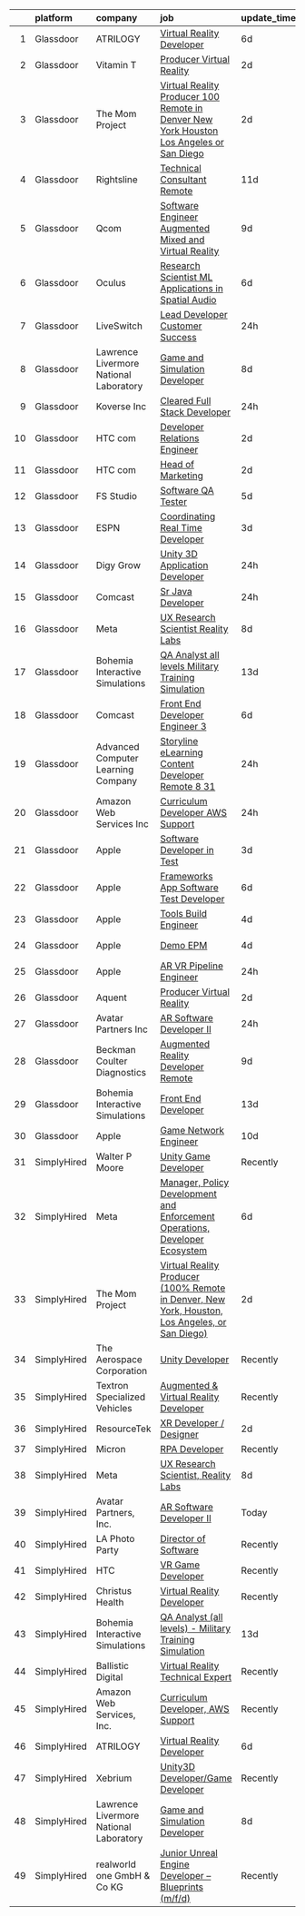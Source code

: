 

|    | platform    | company                                | job                                                                                                                                                                                                                                                                                                                                                                                                                                                                                                                                                                                                                                                                                                                                                                                                                                                                                                                                                                                                                                                                                                                                                                                                                                                                                                                                                                                                                                                       | update_time   | location           |
|---:|:------------|:---------------------------------------|:----------------------------------------------------------------------------------------------------------------------------------------------------------------------------------------------------------------------------------------------------------------------------------------------------------------------------------------------------------------------------------------------------------------------------------------------------------------------------------------------------------------------------------------------------------------------------------------------------------------------------------------------------------------------------------------------------------------------------------------------------------------------------------------------------------------------------------------------------------------------------------------------------------------------------------------------------------------------------------------------------------------------------------------------------------------------------------------------------------------------------------------------------------------------------------------------------------------------------------------------------------------------------------------------------------------------------------------------------------------------------------------------------------------------------------------------------------|:--------------|:-------------------|
|  1 | Glassdoor   | ATRILOGY                               | [Virtual Reality Developer](https://www.glassdoor.com/partner/jobListing.htm?pos=104&ao=1110586&s=58&guid=00000182f7d93969ab1965ed7cca1b2e&src=GD_JOB_AD&t=SR&vt=w&ea=1&cs=1_828d119b&cb=1662015585009&jobListingId=1008094627490&cpc=2CAED5C921A5F994&jrtk=3-0-1gbrtiecjj4i8801-1gbrtied1j47s800-a7119f71d1a27b94--6NYlbfkN0Coaqwr41TC2LgejnR7Utnytr6GYvK_E0y3WIq7ZdLRae9o-QpJIESlqP3qGLJFeU5vsQmF3Ic_fgJDnP4XcHx4g8cWXgz6e5nwaShTzrgFIhL0GmOP9pMWfKSfFitskYydLkgBCbJaHGGi3Z_RboW1wlAyQfJC3J2dhCh4-GMwJD8BMjFUhvm-9a4WNv7nVF0B-YOD1-k9QkgAFN34nM1TwE9lUWUmoEKjIqYuzBoAxy9CboqC9RS8eeiV78PxfSmEtToc3mhK_9k5UsD05PBrVOgfF5WJ_zMX5-iniMHjcek14uQmXMek13WD13nPg8dcr5unQhy1nGkJFcsDpcpI3yV-mnIAXoBeM2bFHHF1ft82LHgXgZQV-lGoB3KLu215zpjqivDQOsma7po-PNhgkfvPmBYtebM_RHZpQ1aJTkD8xcvQU0CCjwcn_y80QkKpHl1A_FizqOFUix02cnQbxrNHWBdRpO1xSgxHE8lScenNYAM2LUjI74QwiPv_9_M%3D)                                                                                                                                                                                                                                                                                                                                                                                                                                                                                                                                                                                        | 6d            | Remote             |
|  2 | Glassdoor   | Vitamin T                              | [Producer   Virtual Reality](https://www.glassdoor.com/partner/jobListing.htm?pos=112&ao=1110586&s=58&guid=00000182f7d93969ab1965ed7cca1b2e&src=GD_JOB_AD&t=SR&vt=w&cs=1_b6d6d8b4&cb=1662015585010&jobListingId=1008101206534&cpc=2CAED5C921A5F994&jrtk=3-0-1gbrtiecjj4i8801-1gbrtied1j47s800-226bc3a4e640f870--6NYlbfkN0DMrcEu7yrtATojKJA7cEzGQ3FdRGWLh0CZQInL4ECGI6k5tN82kdM0cJmh4vC7GgjiWSHZBRwAxTcEN6KJ61nJKvqQ1Y-3Va_LROxbU4awhpbI8YTQDa5snB2Lu88DanOteUFUUaxMQ3itT08U3gxGD8BK5tkPxsCbvsC-jAz7YxeTTq2iN1L8jKZB4ytwyXdY_eS89ZYLbq469r0Sqzq07S4ouDDmTZexZ6wZE-6vFycNEDCV7h6Ahvm-Mh8vruIZnJJ_cnzTpCPP-NBgA5Z5uQ0mLrU6UgC55FmfwYeh-42n43mPUGZbBmKw64r-b7BwQnHP1mYiMxQ-yO_ZzULGc2zQgaBnMfQO0PodLgnkzpcHT2sVMFpDuwBl-jbVGt8SYRpQiwUxAt6_gow1nWySZxKtEDX8TO4dz1YLHS2zzYI07jXUC58kgGacl7nSDAlxt-o8roIPNRQA0yuWx5R_WYXZ6QpG1Ig%3D)                                                                                                                                                                                                                                                                                                                                                                                                                                                                                                                                                                                                                            | 2d            | Los Angeles, CA    |
|  3 | Glassdoor   | The Mom Project                        | [Virtual Reality Producer  100  Remote in Denver  New York  Houston  Los Angeles  or San Diego ](https://www.glassdoor.com/partner/jobListing.htm?pos=106&ao=1110586&s=58&guid=00000182f7d93969ab1965ed7cca1b2e&src=GD_JOB_AD&t=SR&vt=w&cs=1_e81c6fb9&cb=1662015585009&jobListingId=1008101549937&cpc=6FC5BA77C9A4CD78&jrtk=3-0-1gbrtiecjj4i8801-1gbrtied1j47s800-b8322f77b3796b93--6NYlbfkN0BDp_epf89aHDQhKpPegNJQ_ldQpEFZQsM9OcONMGxWx6pU56EKHF58QjVdAUvn2gXzLGwyCA8r7Vem_LR4WbmqwPWrd0iXqEMGKkyTgEz6dTBFzdIrcuo8HAsBV0H666LNv3XNHACE6EyQxjqKjYMuGii8o2gyJC85eY7OTKrglMxiF1Lj5kOAG9IB8ySTfpo42QND-jn5UPnhqxfdI-BlvJwdqftv2DkYoRrUlPAINBoetuCyel9IUCjMxqShZ1cmmls7b64Vym091xktCsz8q_pI1_RD7fNh1Xxx3uf-3vVEhbXBegRDWzzVk351ApOInIQDlrIiUeP34zPi9fNxzL03j6ch6C3VrXZHR_RFWMTPEDSdhvCWk7Jugk1YW-YrOZwsgV7ysSY2wTbFS6wc3JszU8kKgrSWs-3dZH07lNIT7hCPHTM2mO5c-8T4mqZF_gAxEUwuQ2KN-lZeUyKmmDit0t3lqyAwm05ON_7SGEYB9DmiGgQ8bhwVwdqRdiFecEfVUchdxPYQnwlS-MGweCnFEViLdLulzoDOIWqBSk1emT5OscZaxjlBd46TVjk%3D)                                                                                                                                                                                                                                                                                                                                                                                                                                                        | 2d            | Remote             |
|  4 | Glassdoor   | Rightsline                             | [Technical Consultant   Remote](https://www.glassdoor.com/partner/jobListing.htm?pos=115&ao=1136043&s=58&guid=00000182f7d93969ab1965ed7cca1b2e&src=GD_JOB_AD&t=SR&vt=w&ea=1&cs=1_7b0e09c4&cb=1662015585010&jobListingId=1008082533576&jrtk=3-0-1gbrtiecjj4i8801-1gbrtied1j47s800-b28c18853c3c68fb-)                                                                                                                                                                                                                                                                                                                                                                                                                                                                                                                                                                                                                                                                                                                                                                                                                                                                                                                                                                                                                                                                                                                                                       | 11d           | Los Angeles, CA    |
|  5 | Glassdoor   | Qcom                                   | [Software Engineer   Augmented  Mixed and Virtual Reality](https://www.glassdoor.com/partner/jobListing.htm?pos=118&ao=1136043&s=58&guid=00000182f7d93969ab1965ed7cca1b2e&src=GD_JOB_AD&t=SR&vt=w&cs=1_0040d7e6&cb=1662015585010&jobListingId=1008086104832&jrtk=3-0-1gbrtiecjj4i8801-1gbrtied1j47s800-f92fa02f8e93d358-)                                                                                                                                                                                                                                                                                                                                                                                                                                                                                                                                                                                                                                                                                                                                                                                                                                                                                                                                                                                                                                                                                                                                 | 9d            | San Diego, CA      |
|  6 | Glassdoor   | Oculus                                 | [Research Scientist   ML Applications in Spatial Audio](https://www.glassdoor.com/partner/jobListing.htm?pos=111&ao=1110586&s=58&guid=00000182f7d93969ab1965ed7cca1b2e&src=GD_JOB_AD&t=SR&vt=w&cs=1_cda37a51&cb=1662015585010&jobListingId=1008095385645&cpc=2CAED5C921A5F994&jrtk=3-0-1gbrtiecjj4i8801-1gbrtied1j47s800-501fcd3211148ab7--6NYlbfkN0DYl4UJW4r1Vl7FEn6T9F-rD9lpC-0oMJVSiWjK_MGUd8e8cHXcpv6KPyjLHZEfqkUAZZDs191ixImTJWIZil0qjRYaN9eUc2Hy4lO3-snSUaqDZ-2Z2b65X-1o_2k_JEsZ3J4k9wNB0LAuFWxiyvHp8EHXzqf5FLZyVm5-7rAgrf2y5jaKuxod207Np3mdaRXVeWKko7h363mKCzztfBbhT0NpwncGNLInG3suGalWAP9y8sTlqR6C4BSm5dCKp-egTB9WiXHHtVJZzs_ZMpZGz2rQoUVWHaWxCqPkZK6wqU1dzjgsBtBtChMFdQkmUicI3vR8cFhH8Dpdb6SJGat7PquotXTijXTcg45JS7D1l31XsW3iD0jLVf5pRe8-FTvwXVFGVcFUqCoKvF-d1BLhTMuZEfLpK1j_0NW95eTC1YTWOzGgq5YkyxLcMgn3AdyWbCwJtRs9nQhCBbeQjhH4-G1RDPYAUwHz3jDlWw1gC1F7A7BRetzCoqk_Ibkp92E-Yauv7l1rpQOKJHBHv_8TpUKnE34UTHE5SyitM8UmiEuZOc1McO3POkPxurbAwPxiwv05tcrO0eqN5KiEdbtk2gkRE1RGAsR668DNQ_GOaCW9zVqo8p1U2rKJpk51978SPMDOq1o7A7bzn1MyVyRqCF32aPDpGXTEJXW2PJjswWN7sBz11y3hClNXIeVAKlnGGOJeX2zVF-0A5lmA3iZ0v1MiPQqB5ROOgfW84YuG1dUR1ISvPnG2oW-71aFrxtp7dxXbL8tjj0ynFwendCKrCNUKxhn32tn2eGkJsicsL0lMZqSl440kHxgOg6QQCBXr950x-7xTuoJM4cirsoD_xUU_-Nu3n4IUpHCtwc8w1GiS74Xmf3JIDW3M-LFjQxI3M-dknuZodldPrO4UxAUABeSxUZMa0ceb2kBwPx4oQtjSV1LE6qYik7NsAIvjxOSq8weCNyv8YUxfb_-LuKO2jfko9Gw4cQ7b_H7W6l6UYweKAQmJ4JgfUHdyWEL-MW97XUFJm8o2eA%3D%3D)                   | 6d            | Redmond, WA        |
|  7 | Glassdoor   | LiveSwitch                             | [Lead Developer   Customer Success](https://www.glassdoor.com/partner/jobListing.htm?pos=128&ao=1136043&s=58&guid=00000182f7d93969ab1965ed7cca1b2e&src=GD_JOB_AD&t=SR&vt=w&ea=1&cs=1_3e25820e&cb=1662015585015&jobListingId=1008107822404&jrtk=3-0-1gbrtiecjj4i8801-1gbrtied1j47s800-c166eb13070901ea-)                                                                                                                                                                                                                                                                                                                                                                                                                                                                                                                                                                                                                                                                                                                                                                                                                                                                                                                                                                                                                                                                                                                                                   | 24h           | Remote             |
|  8 | Glassdoor   | Lawrence Livermore National Laboratory | [Game and Simulation Developer](https://www.glassdoor.com/partner/jobListing.htm?pos=120&ao=1136043&s=58&guid=00000182f7d93969ab1965ed7cca1b2e&src=GD_JOB_AD&t=SR&vt=w&cs=1_533669bf&cb=1662015585010&jobListingId=1008088757869&jrtk=3-0-1gbrtiecjj4i8801-1gbrtied1j47s800-69fb73c5ec4fe4f1-)                                                                                                                                                                                                                                                                                                                                                                                                                                                                                                                                                                                                                                                                                                                                                                                                                                                                                                                                                                                                                                                                                                                                                            | 8d            | Livermore, CA      |
|  9 | Glassdoor   | Koverse  Inc                           | [Cleared Full Stack Developer](https://www.glassdoor.com/partner/jobListing.htm?pos=130&ao=1136043&s=58&guid=00000182f7d93969ab1965ed7cca1b2e&src=GD_JOB_AD&t=SR&vt=w&ea=1&cs=1_a300b19c&cb=1662015585015&jobListingId=1008106232870&jrtk=3-0-1gbrtiecjj4i8801-1gbrtied1j47s800-e8cdd184345a4c7b-)                                                                                                                                                                                                                                                                                                                                                                                                                                                                                                                                                                                                                                                                                                                                                                                                                                                                                                                                                                                                                                                                                                                                                        | 24h           | Washington, DC     |
| 10 | Glassdoor   | HTC com                                | [Developer Relations Engineer](https://www.glassdoor.com/partner/jobListing.htm?pos=123&ao=1136043&s=58&guid=00000182f7d93969ab1965ed7cca1b2e&src=GD_JOB_AD&t=SR&vt=w&ea=1&cs=1_7dc6d651&cb=1662015585010&jobListingId=1008101942164&jrtk=3-0-1gbrtiecjj4i8801-1gbrtied1j47s800-92d99b2fd0fdbac9-)                                                                                                                                                                                                                                                                                                                                                                                                                                                                                                                                                                                                                                                                                                                                                                                                                                                                                                                                                                                                                                                                                                                                                        | 2d            | Remote             |
| 11 | Glassdoor   | HTC com                                | [Head of Marketing](https://www.glassdoor.com/partner/jobListing.htm?pos=129&ao=1136043&s=58&guid=00000182f7d93969ab1965ed7cca1b2e&src=GD_JOB_AD&t=SR&vt=w&ea=1&cs=1_e981889e&cb=1662015585015&jobListingId=1008100799565&jrtk=3-0-1gbrtiecjj4i8801-1gbrtied1j47s800-0994d8dfc2371dc9-)                                                                                                                                                                                                                                                                                                                                                                                                                                                                                                                                                                                                                                                                                                                                                                                                                                                                                                                                                                                                                                                                                                                                                                   | 2d            | Remote             |
| 12 | Glassdoor   | FS Studio                              | [Software QA Tester](https://www.glassdoor.com/partner/jobListing.htm?pos=116&ao=1136043&s=58&guid=00000182f7d93969ab1965ed7cca1b2e&src=GD_JOB_AD&t=SR&vt=w&cs=1_d1472a1f&cb=1662015585010&jobListingId=1008097048153&jrtk=3-0-1gbrtiecjj4i8801-1gbrtied1j47s800-b4bf7de5cd4cdc01-)                                                                                                                                                                                                                                                                                                                                                                                                                                                                                                                                                                                                                                                                                                                                                                                                                                                                                                                                                                                                                                                                                                                                                                       | 5d            | Remote             |
| 13 | Glassdoor   | ESPN                                   | [Coordinating Real Time Developer](https://www.glassdoor.com/partner/jobListing.htm?pos=105&ao=1110586&s=58&guid=00000182f7d93969ab1965ed7cca1b2e&src=GD_JOB_AD&t=SR&vt=w&cs=1_b201ae7d&cb=1662015585009&jobListingId=1008099703471&cpc=4F748F1840550ABC&jrtk=3-0-1gbrtiecjj4i8801-1gbrtied1j47s800-ec9ac00aa93ed0f3--6NYlbfkN0DAFTyt7pbDCC2JPO79CSdi1dIb81yjczP5qsKcZIxgiYm3-7g-689Ur9xqU8QiYHWliOuVcqmIqya8WKhFVpfsAWydClIqn2uJCpDZjiJkYEjQ32E-XlvrPlmCHWl4NF0AMVA6JhRjwdQ3OTqmDHOlOE0dorIN8T6Gshc0YMpuk58Zry5y06R0etRgTS5AN2iw3QXnvU7XRTPR3khQI-lxBnVMttxsE8bDRAB98W_MdRvnvlTPvp-erc-Jzze7sM5KumLKZ1X9d-PzOayzHt8lb7kZns2Xl5qe5mkeeurS3RFXIQhhsWu6RMd0Hg1lPfzyh9X0hFeisC8PR29tS7aRdzXwakRdABP-u2Imku2NmSbKmi4TalGhqKnuV-2VWIeFbJvUuhHFzxXboQCzGimlIg39N7S2pgL5DR-gxxiBjJwuaYtKktjG)                                                                                                                                                                                                                                                                                                                                                                                                                                                                                                                                                                                                                                                                    | 3d            | Bristol, CT        |
| 14 | Glassdoor   | Digy Grow                              | [Unity 3D Application Developer](https://www.glassdoor.com/partner/jobListing.htm?pos=124&ao=1136043&s=58&guid=00000182f7d93969ab1965ed7cca1b2e&src=GD_JOB_AD&t=SR&vt=w&cs=1_023cd23d&cb=1662015585014&jobListingId=1008108004301&jrtk=3-0-1gbrtiecjj4i8801-1gbrtied1j47s800-927a7b0fa45929b1-)                                                                                                                                                                                                                                                                                                                                                                                                                                                                                                                                                                                                                                                                                                                                                                                                                                                                                                                                                                                                                                                                                                                                                           | 24h           | United, WV         |
| 15 | Glassdoor   | Comcast                                | [Sr Java Developer](https://www.glassdoor.com/partner/jobListing.htm?pos=127&ao=1136043&s=58&guid=00000182f7d93969ab1965ed7cca1b2e&src=GD_JOB_AD&t=SR&vt=w&cs=1_52ba733b&cb=1662015585015&jobListingId=1008106238323&jrtk=3-0-1gbrtiecjj4i8801-1gbrtied1j47s800-f9a2641a04991d15-)                                                                                                                                                                                                                                                                                                                                                                                                                                                                                                                                                                                                                                                                                                                                                                                                                                                                                                                                                                                                                                                                                                                                                                        | 24h           | Mount Laurel, NJ   |
| 16 | Glassdoor   | Meta                                   | [UX Research Scientist  Reality Labs](https://www.glassdoor.com/partner/jobListing.htm?pos=103&ao=1110586&s=58&guid=00000182f7d93969ab1965ed7cca1b2e&src=GD_JOB_AD&t=SR&vt=w&cs=1_0c1875e1&cb=1662015585009&jobListingId=1008089729898&cpc=F41FEAB56D215062&jrtk=3-0-1gbrtiecjj4i8801-1gbrtied1j47s800-e6ff297dde4b830f--6NYlbfkN0DYl4UJW4r1Vl7FEn6T9F-rD9lpC-0oMJVSiWjK_MGUd8e8cHXcpv6KPyjLHZEfqkV4p65aMquXS419n9PMwHvSklwIhm8vtpIaPWPdmFRsiWk3Yf1o4wuUvNnbfv8i78ltjql3m-Cd79xa4dcW_e5wrtt8aegr5H9yYu95WdwclICKjeT-YxlIaDO7KV_Eca0LgtoK7tiJR4TMYINvF9mh8Uu2_5jjZ7qojuhWnVg6yXFGIKUS0EG_pbWAMD8cSgxJuNunHjbbvQo8DS4FlgtNCguUwIQkX9mUF6HfiCxX9YAk6EcZ3mVLNNpY4dF24Pkz8kZaeTTjLf7jf2IqGQY0OQ8yfEs8fVboPNS6OtsaKL-BQ_lda5d9iLfODlWEOJaGHu1kNlLzG6AmRxqY1Byqcdit2cYfkmaTdFDe_wMumlGWhorva2NpjgtDnM99zVCviCvghRmKp5VbUyRXTWz1Kjv6u4H0I1WLlhQpeK_Jd0sfCAQADf2QIIaRISqI2hIBCvEY_PzNoPY14ycGOfOjqLkkV6Ovz99m1bjiRj_pLP9GKSn5KN3hCdpqoGxHTXXXsTTPZfD1k3UkodEoHYZSikpAmilV242CKMuMIrROtZ7regkCWqCeNUx1Pj_emh0S7_t_Uu2eC_xBD5KGVQQ8E06yAqo9YyqNmml60F98AsmmXMBeDuoPuAZeCMln_FBooBJc6cSlQxZLQ_hTk3ViP_-kzHKQ0AuMu_ZhUXW1Pl5zYsdud-U1F_7b6J5MJQ1WBtMHmJ8DpqC9m4EP5aX13ImnQfLGu2ACLHk9hNUKXwemnh1h3ViJCrOVqrTJWeImbPYfJy0AORsQSkhu0VraWoTVBWnuVLRHQ3nxLf7uKxxHapbveVdquDcQh2iFrHJ14q9RWngq-xaln59b8MI6n-EeqX4YGeZSuW3JJIcGssUImvCrRqjkufaO-Obe4S_UqIND1ugCROfxEQuhFEhtnKjtCUWGVfqGObjGVIfQ-x6BlrgoKwyTzFGjAtn-OqFBCbWOVyQ9G5PLXKqMSiKhM0BE0iN8jBXfhSU5Ya0oHKNB5-tWIdp3) | 8d            | Remote             |
| 17 | Glassdoor   | Bohemia Interactive Simulations        | [QA Analyst  all levels    Military Training Simulation](https://www.glassdoor.com/partner/jobListing.htm?pos=121&ao=1136043&s=58&guid=00000182f7d93969ab1965ed7cca1b2e&src=GD_JOB_AD&t=SR&vt=w&ea=1&cs=1_23977db7&cb=1662015585010&jobListingId=1008079811378&jrtk=3-0-1gbrtiecjj4i8801-1gbrtied1j47s800-470b1a2d411ad420-)                                                                                                                                                                                                                                                                                                                                                                                                                                                                                                                                                                                                                                                                                                                                                                                                                                                                                                                                                                                                                                                                                                                              | 13d           | Orlando, FL        |
| 18 | Glassdoor   | Comcast                                | [Front End Developer  Engineer 3](https://www.glassdoor.com/partner/jobListing.htm?pos=122&ao=1136043&s=58&guid=00000182f7d93969ab1965ed7cca1b2e&src=GD_JOB_AD&t=SR&vt=w&cs=1_a79a4632&cb=1662015585010&jobListingId=1008094890123&jrtk=3-0-1gbrtiecjj4i8801-1gbrtied1j47s800-46eb9514d37b173a-)                                                                                                                                                                                                                                                                                                                                                                                                                                                                                                                                                                                                                                                                                                                                                                                                                                                                                                                                                                                                                                                                                                                                                          | 6d            | Philadelphia, PA   |
| 19 | Glassdoor   | Advanced Computer Learning Company     | [Storyline eLearning Content Developer  Remote  8 31](https://www.glassdoor.com/partner/jobListing.htm?pos=114&ao=1136043&s=58&guid=00000182f7d93969ab1965ed7cca1b2e&src=GD_JOB_AD&t=SR&vt=w&ea=1&cs=1_0d1b4162&cb=1662015585010&jobListingId=1008105805778&jrtk=3-0-1gbrtiecjj4i8801-1gbrtied1j47s800-2de2694daf7590a4-)                                                                                                                                                                                                                                                                                                                                                                                                                                                                                                                                                                                                                                                                                                                                                                                                                                                                                                                                                                                                                                                                                                                                 | 24h           | Remote             |
| 20 | Glassdoor   | Amazon Web Services  Inc               | [Curriculum Developer  AWS Support](https://www.glassdoor.com/partner/jobListing.htm?pos=113&ao=1136043&s=58&guid=00000182f7d93969ab1965ed7cca1b2e&src=GD_JOB_AD&t=SR&vt=w&cs=1_02d341df&cb=1662015585010&jobListingId=1008107003386&jrtk=3-0-1gbrtiecjj4i8801-1gbrtied1j47s800-db9c51048118e1db-)                                                                                                                                                                                                                                                                                                                                                                                                                                                                                                                                                                                                                                                                                                                                                                                                                                                                                                                                                                                                                                                                                                                                                        | 24h           | Ohio               |
| 21 | Glassdoor   | Apple                                  | [Software Developer in Test](https://www.glassdoor.com/partner/jobListing.htm?pos=102&ao=1110586&s=58&guid=00000182f7d93969ab1965ed7cca1b2e&src=GD_JOB_AD&t=SR&vt=w&cs=1_edd6f038&cb=1662015585008&jobListingId=1008098776224&cpc=8795CF9063CD573D&jrtk=3-0-1gbrtiecjj4i8801-1gbrtied1j47s800-e286a9c4103629d1--6NYlbfkN0BvKrLyj5gPmtZO9T8euul8TCxuuKNOtzRJOomxnwSEodTz2Bc-sPZlbtkML8D-m4oM6chSMNtPauCYwbFf1n_EBGg8V5Gb5rzvllvaSF2isnCJLEgagIvIlUQoaOg6WMdd9Yu5KnetQYCJKTqPDdGHnLUypU0thi9dn9nmhdFBHpa6-OMKy7rsp_A43RmbV_OebOkrvqUaun4CEiCV4qXiiGVHeMn0Vd7iv3KIjb7CNA6T12psNQ1pbH9676gFrBjxDKMRgN0820OztLXlVZDFbNYCyNKrcLZFx5sepSeRglDjboZNq07IhSkBsegZvJZ7NSM2e4t0ft0D_B2tuC4zOGN_ye_KWy4Ye5D3-uyYLsI2Y6YZiL3Mo30nsEjoaYrhou5p46Tcwh2kE2TjQaY8BGd8yFTxW6fkyoyHw5wZg-eMyg9D5rST7SNBRyMYCaClWYRm_1p1xwPwRnF7mJH4EfcDJNID8pSedZo-t093Cm4cT0XtQqqsWP22gTFcV28gmwhdZCTter8WPJ5RWMQqCgGfTQ9a9U1KaCpJ9edyBhjlHgUyysOMFTMveNNVDzF1MFz0KoEzALCDRXx6R4BmWBughxgxgipOC9jQCKhnfiYhZw_z-nzaM0n-x8MGqQ7jUlNcphIHOtkA_nS-jHCQoxjKD528rsWdLybo5DqdI9YcVY8LawAFXk-rHSefwMm3NbsupR_tpze69PTJse3yzzpHEnK0daZch3VmdKsetCM3sU_9hvRX1KFHfmgIrGd3uLVRqPzif_cTKtdpNYsFS8ts08rEZvJ1yDXmddTcx7bTqgP48rxF8knrAx-NYqQh60dNFRs1Q0RncHom84JOu2STTy64RcVH4fj7dVsA0gJwGabOo5RUXyyjUuVnZ6NCQEaZt0_Z_o4VMI1EDaUFgDGCTypIjs-tYkKjhxNlw3vZlo6zEcjgWfwBJdZMq9vh7m0Wi6PoTA%3D%3D)                                                                                                              | 3d            | Boulder, CO        |
| 22 | Glassdoor   | Apple                                  | [Frameworks App Software Test Developer](https://www.glassdoor.com/partner/jobListing.htm?pos=126&ao=1136043&s=58&guid=00000182f7d93969ab1965ed7cca1b2e&src=GD_JOB_AD&t=SR&vt=w&cs=1_39c92999&cb=1662015585015&jobListingId=1008095569575&jrtk=3-0-1gbrtiecjj4i8801-1gbrtied1j47s800-08fcab7ba507e89f-)                                                                                                                                                                                                                                                                                                                                                                                                                                                                                                                                                                                                                                                                                                                                                                                                                                                                                                                                                                                                                                                                                                                                                   | 6d            | Cupertino, CA      |
| 23 | Glassdoor   | Apple                                  | [Tools Build Engineer](https://www.glassdoor.com/partner/jobListing.htm?pos=107&ao=1110586&s=58&guid=00000182f7d93969ab1965ed7cca1b2e&src=GD_JOB_AD&t=SR&vt=w&cs=1_945a7ebf&cb=1662015585009&jobListingId=1008098069528&cpc=F41FEAB56D215062&jrtk=3-0-1gbrtiecjj4i8801-1gbrtied1j47s800-0fc2741f189404ae--6NYlbfkN0BvKrLyj5gPmtZO9T8euul8TCxuuKNOtzRJOomxnwSEodTz2Bc-sPZlbtkML8D-m4qRTKfwrsJjWmzsAwl5SIsrGfJ6G-2dwcCctO3GvbyLWosdIgObV7X6AAPRpPnCB8ezhz6pB1I-EuQm_ST7GixtvdII3y23KGPXOld1vnjOYlD789V4rhHbURd7Rj0JmhTeMsoU3QkpVerx77L9-Uz2RLG0YRak_TxrEuea3mtZGxkt5OjfJsVWFEWXCxCR7w56MOsWizsnMSMdGJItg6-0zGw5vz6e66UuatoOVdaC3CUti7HCzkTfbIafB8helBn_iGgq0t8FulIeH97r5DL7j2wDiVQZUKfWOOUbILWOt46YqtIMluK0CFb0bgx4beger0N9zwGW42Ncn3vcCOXqgs2MSwdj1tZfUf0U5thwOyMku6_l2jW9gD_wExZe2NE6kjaVYKcj3joCgqrL-g3ZQ0OiJCahMCD57yWNJNlmQJABJRkHAuVT7qaGyvNYSUMy5Q-5a5RWJgmV3OYx0-y0LHa3CdWTCpqzeqnM0mpNZgEpQruOMJou3rsQF_7nB6XGt9CwoQrMEnvCBFMXb79uxQVeaB9xsGG5KZo3JIGVqv8plLPfHR7YqXa5PpRA0oEaM3sqsooCAe8a-5ARNu2BSczQCPsqYrnbyIaRq23z_Zw6uH-XcxeDYesC5Q8LE6YnSVsNO96gV36YzqSPygzydDT6e-wNAMSSzrV7PwHoZO-Muw-2g3IvMKNhLfT1xilNA0-iKPrvefZFpwtEU_pXDkOoYKb0KAESlIgr7o78x-ExxlsIR8dFdbug_v3P-xqHreeSovPbcLy_PcQK3MQgk33NpqfDnYnCksqI5gpDfKfjIQfiYxbPJXSsCNhHeNUyQI8uhoBfNFCWRWs2zsaYm44tkFHnsIzdtiiCK54CZYV49sZLWnpMJ9VAdKVZKZM%3D)                                                                                                                                  | 4d            | Boulder, CO        |
| 24 | Glassdoor   | Apple                                  | [Demo EPM](https://www.glassdoor.com/partner/jobListing.htm?pos=119&ao=1136043&s=58&guid=00000182f7d93969ab1965ed7cca1b2e&src=GD_JOB_AD&t=SR&vt=w&cs=1_deaccfad&cb=1662015585010&jobListingId=1008098176029&jrtk=3-0-1gbrtiecjj4i8801-1gbrtied1j47s800-f70d1beeda9bdb4a-)                                                                                                                                                                                                                                                                                                                                                                                                                                                                                                                                                                                                                                                                                                                                                                                                                                                                                                                                                                                                                                                                                                                                                                                 | 4d            | Cupertino, CA      |
| 25 | Glassdoor   | Apple                                  | [AR VR Pipeline Engineer](https://www.glassdoor.com/partner/jobListing.htm?pos=110&ao=1110586&s=58&guid=00000182f7d93969ab1965ed7cca1b2e&src=GD_JOB_AD&t=SR&vt=w&cs=1_2aa950c7&cb=1662015585009&jobListingId=1008105396645&cpc=F41FEAB56D215062&jrtk=3-0-1gbrtiecjj4i8801-1gbrtied1j47s800-c9ac99f385a34465--6NYlbfkN0BvKrLyj5gPmtZO9T8euul8TCxuuKNOtzRJOomxnwSEodTz2Bc-sPZlbtkML8D-m4rJEUgS2vPkgOVI7njqcyrxX869DpGye6ixWwn10iahY1e7v0vW0_yEUbkFwIQL54u2pH-wLan3uP1QN0-cDeLNaBnyjyJWVWVGubk5DmRA8ADd2vlFjq3KJZB_vykcj6xkhvKwc3KvitxTcZuj8ibn_Vjfty20IF5xShNzgJ7sGixVfE0AVdwaAdS9p2LMXs2bOS52hdpB1Kqtzqlh3wnbA5oqkqm2j8KMytRX4kF0Oet1hoabWYus_v2v2JI80KzRXUE_kpd3g4syfjK5aRiIsI7MvoNGTWhO-KwoAQfTWDetJAQxWchMEjiXiH5InyoiD8kK6Ry7zdcClHpyccEiNKHtVSXudoasiLlQwGWm811Y5W_tv96lUmbTgogfsvl76VcWLHh8gR74rKzod-hO7he1E9w_E7Y7-xm5TPeVFzDzBfeYncCAblzgx_F8S7Vnj4NX50rRtVWyY1KckZGOzXIKzUbl0W7th7wISHuHJQWBS8hC1oHt5sHHD-vvn7DgQyBVtIcKWKE9gpURCs9B_LA_DpCOfJoIaTDktx_AsP9IKy-vhjo7kPt6VFQNDYQlbMDsr2FqEwfeO54JY0-1m3OTq7c0tVT1UZYWWMZglP4OOBZmiAV0cnIYtVzp-rAUcQTenSvofPazglqwBK67seoDwMIZ8VJZBz-gw1xXEILN3Sueb50yQqbdfrMN_rhUm7jBUccUZdLt3NqAje_uVS-3p7UcA3RIjMNEjKlb8x6ohNyQoXsjAWU9U3f7qlo41dlsbvP0buTWE1BVMZbovRm739ooviAEyPGJJ8hoSXWzGYmhrODx2Gig62E_O8KPsb3rC9PjrhGNuu-cArrYFAxp0fhdDKZ3NmEMUE4r9QDBesycXQRvRQPg7ynFIAE%3D)                                                                                                                               | 24h           | Boulder, CO        |
| 26 | Glassdoor   | Aquent                                 | [Producer   Virtual Reality](https://www.glassdoor.com/partner/jobListing.htm?pos=108&ao=1110586&s=58&guid=00000182f7d93969ab1965ed7cca1b2e&src=GD_JOB_AD&t=SR&vt=w&cs=1_89df1a1d&cb=1662015585009&jobListingId=1008101274368&cpc=451933188B21919D&jrtk=3-0-1gbrtiecjj4i8801-1gbrtied1j47s800-a9269d060e8c66f2--6NYlbfkN0DMrcEu7yrtATojKJA7cEzGQ3FdRGWLh0CZQInL4ECGI9gD0Wolx9R2v-Aex0-GK05lHQ-I5MrpZeZV2eupIfLlLpkq4qimMVI7jlwpTgczIUP7ZFKa_khBcAFA1VN4uoGg-Jd7g195VwStDFyUcm7WM_0BDTxk-tea2mT1A1oJhkuQgEAsXWsQBZNUZ0MuEhBUay9hTiP2kYpapXhUL9jSV8z_2JBaoU6RCqtBTIr9GknxdyvdjoGCKghMoy94YKAwRBPFEBWJGv_vbXKVzXru10qTBF5DRj5AUHKnJ8WmVXJ2U5jNDQLqkUE8ykNbx0FC9StLG3mvwTfMPZUN59k9t-IwurT84c7wKnDLU0sKGtVMJ4mNVEiOL64yZ9y-90BfzzXM79V7KHUQTvBA0yU0u6QJOOoUqgxEVRdTwD1C1TcGGNbF-2Po_7qeCDQXeQo%3D)                                                                                                                                                                                                                                                                                                                                                                                                                                                                                                                                                                                                                                                            | 2d            | Los Angeles, CA    |
| 27 | Glassdoor   | Avatar Partners  Inc                   | [AR Software Developer II](https://www.glassdoor.com/partner/jobListing.htm?pos=101&ao=1110586&s=58&guid=00000182f7d93969ab1965ed7cca1b2e&src=GD_JOB_AD&t=SR&vt=w&ea=1&cs=1_c35050b7&cb=1662015585008&jobListingId=1008106665313&cpc=71532419B2302243&jrtk=3-0-1gbrtiecjj4i8801-1gbrtied1j47s800-e7104cb7571e10bd--6NYlbfkN0CSE3POay3L6XNXi0aipSscdc1Zs2V3vZI2w3p7sV-Wv_VoR-XsUxX86YfQ56zr2X2DaYELFy_C3wUXcLlSNQY5XhgcS-qb-mOfK5GZmOQEQaCEWWGF4p6F_FMb-3_kziIFa6OePOYEvUBuJ-qJs-wjHE-bkIxGqY7SQZGqOKMNDw4LScBAKRt_vIAGn7gMza0dHPx7KQahd135oRqjKf-WLTkTnr2Y8NRDto4-KTmOLbCpNdnnHVsJj6g3zyO4BsWK-da6FbPxdi3uxZYM591Hd8cH1xRugI1GrPSG0oKBbPs9OSEUrbuE7SwutL8KesU5R1GfKX4fPRRvxv1QSFTINL4Aq2svRLRUPa7Nl1ErKUxE85ub6JihUOLaLscMa3jScpDYk1dZyurrApn5-n_T7MP_l2eoVfOjNi26iDZmSFFzGRqG4xOHMgkrbKE09Ubwxh_c8oDXTSBoaKWdjl_zY55Ko919bOmeCF7w0aiuTuaEwuhXVCEiIJttuTLWBb1oA0GYUOco-A%3D%3D)                                                                                                                                                                                                                                                                                                                                                                                                                                                                                                                                                                           | 24h           | Remote             |
| 28 | Glassdoor   | Beckman Coulter Diagnostics            | [Augmented Reality Developer   Remote](https://www.glassdoor.com/partner/jobListing.htm?pos=117&ao=1136043&s=58&guid=00000182f7d93969ab1965ed7cca1b2e&src=GD_JOB_AD&t=SR&vt=w&cs=1_3d38120e&cb=1662015585010&jobListingId=1008087472210&jrtk=3-0-1gbrtiecjj4i8801-1gbrtied1j47s800-8eaeb65448d4c5a8-)                                                                                                                                                                                                                                                                                                                                                                                                                                                                                                                                                                                                                                                                                                                                                                                                                                                                                                                                                                                                                                                                                                                                                     | 9d            | New York, NY       |
| 29 | Glassdoor   | Bohemia Interactive Simulations        | [Front End Developer](https://www.glassdoor.com/partner/jobListing.htm?pos=125&ao=1136043&s=58&guid=00000182f7d93969ab1965ed7cca1b2e&src=GD_JOB_AD&t=SR&vt=w&ea=1&cs=1_4bbd5aeb&cb=1662015585015&jobListingId=1008079811370&jrtk=3-0-1gbrtiecjj4i8801-1gbrtied1j47s800-53a20cdc08c35093-)                                                                                                                                                                                                                                                                                                                                                                                                                                                                                                                                                                                                                                                                                                                                                                                                                                                                                                                                                                                                                                                                                                                                                                 | 13d           | Pittsburgh, PA     |
| 30 | Glassdoor   | Apple                                  | [Game Network Engineer](https://www.glassdoor.com/partner/jobListing.htm?pos=109&ao=1110586&s=58&guid=00000182f7d93969ab1965ed7cca1b2e&src=GD_JOB_AD&t=SR&vt=w&cs=1_67e421f9&cb=1662015585009&jobListingId=1008084352778&cpc=654405A9B1E0A9F5&jrtk=3-0-1gbrtiecjj4i8801-1gbrtied1j47s800-0eebe14d3a1350bf--6NYlbfkN0BvKrLyj5gPmtZO9T8euul8TCxuuKNOtzRJOomxnwSEodTz2Bc-sPZl29JElYHfcoQh2CHthAclW31PwahUMPiq0T64AkytA8jlmhLffKzLjGO3jno4_3oSyrs5rH26pVd0-4LMSvBdNa25BFeT4ULo_lF5BtS_mWou2u-xHtI7h7uE75_9ZB-xbnAHdU--CV1padFMa-Xb-ZD4c2xfMKRq_AWqvOBiPj2oVkeR7wm6N9pK8aZ2SNw-EKv0p1wBtUBlzGvKFYymxHFdoZhuRnvMQAjsAzopjKfYOkyahD-cfGkDN_Kay5UZjnP_JjMD7kt0gmrYHfrefvKUXiPx4g7yiwf0VtHh_N4Q52eD6IBAEyITfnX8atCK6QrK1ullTT4Xw3yGw3dEy61UVMTiomUtJIEUMVh_5OLZzT_BPvp9oQp-JNX2laql9ZIkTy849XfPrbE0pGG3QZiehKBg8leM6gZ-unfZhqeQSXJzZzdHeHY4VURtbv5ETOOIUCEG3Qf2aIjiyfOuhMv5b9h8Bs7dnNrTor_ldoVtMzBdJ2QnfSb_ay_OxMOEsnaNA-tTj6shFCpq1bAfH0452b9HJmiYhLA_GIfzXai31AwVxMSpYGNxUfU9I_mKMlLfG3e2PHPUeZIzKiOUlWNOsu2wn7aSHjXGCQQrIfIn9WCAhaw3-VrQezBrMOPaXgD_j5zJR0kVH7AQNqaEWYqSm8LRy-o70M4LQiLuwUgS9ZLA-089-74ul0UwcvNEXCB_D1Lb7gCmQKI6taSDlz65yQnxfFKIBg-04kS3L4ru1Kn4Zf_3ZWH7a89anbc0zqHa1lIc0JzMN1faqIFUj_b2bfjxJJilQQASgh8-X-TZTdkQ5o89RpCTUHiXiN0HJfRuLadjLHwHhS4mWKuj_REoFLNJsGS09ZAIdfMzTgsfXORfMc317_D4Gvq6GXwK_gp5mSUb1rI%3D)                                                                                                                                 | 10d           | Culver City, CA    |
| 31 | SimplyHired | Walter P Moore                         | [Unity Game Developer](https://www.simplyhired.com/job/jqYAqOprc9rJCX1k6rFNrMcWmI6Qy6yPAX4n3K0UVem5zud4HP76pA?q=virtual+reality+developer)                                                                                                                                                                                                                                                                                                                                                                                                                                                                                                                                                                                                                                                                                                                                                                                                                                                                                                                                                                                                                                                                                                                                                                                                                                                                                                                | Recently      | Houston, TX        |
| 32 | SimplyHired | Meta                                   | [Manager, Policy Development and Enforcement Operations, Developer Ecosystem](https://www.simplyhired.com/job/1QHTpJDbYjZh65NW7BLyw7piaRKCTLd3bNbulwULb4GCChRVvc2qMA?q=virtual+reality+developer)                                                                                                                                                                                                                                                                                                                                                                                                                                                                                                                                                                                                                                                                                                                                                                                                                                                                                                                                                                                                                                                                                                                                                                                                                                                         | 6d            | Remote +1 location |
| 33 | SimplyHired | The Mom Project                        | [Virtual Reality Producer (100% Remote in Denver, New York, Houston, Los Angeles, or San Diego)](https://www.simplyhired.com/job/SFEDHM-HQUM7Qhb67ZeadJOTr0Ek8MIMxYtLzbGYgycVSbcwRlws3Q?q=virtual+reality+developer)                                                                                                                                                                                                                                                                                                                                                                                                                                                                                                                                                                                                                                                                                                                                                                                                                                                                                                                                                                                                                                                                                                                                                                                                                                      | 2d            | Remote             |
| 34 | SimplyHired | The Aerospace Corporation              | [Unity Developer](https://www.simplyhired.com/job/VC6UoMA78uiDkC-MUbKufaKYNhZgR8VcsTjJAhg5dvK6-wD82XDA0A?q=virtual+reality+developer)                                                                                                                                                                                                                                                                                                                                                                                                                                                                                                                                                                                                                                                                                                                                                                                                                                                                                                                                                                                                                                                                                                                                                                                                                                                                                                                     | Recently      | El Segundo, CA     |
| 35 | SimplyHired | Textron Specialized Vehicles           | [Augmented & Virtual Reality Developer](https://www.simplyhired.com/job/WarCGVOAlyofs08Gw0q0pAzYgJhuohbzr5-X3QZsyYsbjEkYULGVHg?q=virtual+reality+developer)                                                                                                                                                                                                                                                                                                                                                                                                                                                                                                                                                                                                                                                                                                                                                                                                                                                                                                                                                                                                                                                                                                                                                                                                                                                                                               | Recently      | Augusta, GA        |
| 36 | SimplyHired | ResourceTek                            | [XR Developer / Designer](https://www.simplyhired.com/job/tA9LPN7VTlzxrwIJrBaAEx_qncV2AvSUVoHYnvptTm2b94_oB9pqLw?q=virtual+reality+developer)                                                                                                                                                                                                                                                                                                                                                                                                                                                                                                                                                                                                                                                                                                                                                                                                                                                                                                                                                                                                                                                                                                                                                                                                                                                                                                             | 2d            | Nashville, TN      |
| 37 | SimplyHired | Micron                                 | [RPA Developer](https://www.simplyhired.com/job/92-jeZmJuqqHYH2c08NUxh1SSHHFZMf1s1ptUha3qDwuFvoeyXbSyA?q=virtual+reality+developer)                                                                                                                                                                                                                                                                                                                                                                                                                                                                                                                                                                                                                                                                                                                                                                                                                                                                                                                                                                                                                                                                                                                                                                                                                                                                                                                       | Recently      | Boise, ID          |
| 38 | SimplyHired | Meta                                   | [UX Research Scientist, Reality Labs](https://www.simplyhired.com/job/HdbrqTedWcU9RrkjPWszDG-qgXh6HMf1dYbFi_aqVLcrXIXkyTj5OQ?q=virtual+reality+developer)                                                                                                                                                                                                                                                                                                                                                                                                                                                                                                                                                                                                                                                                                                                                                                                                                                                                                                                                                                                                                                                                                                                                                                                                                                                                                                 | 8d            | Remote             |
| 39 | SimplyHired | Avatar Partners, Inc.                  | [AR Software Developer II](https://www.simplyhired.com/job/UeNDfsvrvGKqJT2_CcRkXhDQimk6kBmqp97LV9GSoNPJsJtnaRbEsA?q=virtual+reality+developer)                                                                                                                                                                                                                                                                                                                                                                                                                                                                                                                                                                                                                                                                                                                                                                                                                                                                                                                                                                                                                                                                                                                                                                                                                                                                                                            | Today         | Remote             |
| 40 | SimplyHired | LA Photo Party                         | [Director of Software](https://www.simplyhired.com/job/5VX_3D2yTSz4OOS3OLYOiOg2AsK4CH6LtS-nSKVqDex-TK0qndSRxg?q=virtual+reality+developer)                                                                                                                                                                                                                                                                                                                                                                                                                                                                                                                                                                                                                                                                                                                                                                                                                                                                                                                                                                                                                                                                                                                                                                                                                                                                                                                | Recently      | Glendale, CA       |
| 41 | SimplyHired | HTC                                    | [VR Game Developer](https://www.simplyhired.com/job/2pf63Ve6Gqz-fUtg9Xn9cnNmf2QO-7qlhrgvte6sKYdT-r1244ZvKA?q=virtual+reality+developer)                                                                                                                                                                                                                                                                                                                                                                                                                                                                                                                                                                                                                                                                                                                                                                                                                                                                                                                                                                                                                                                                                                                                                                                                                                                                                                                   | Recently      | United States      |
| 42 | SimplyHired | Christus Health                        | [Virtual Reality Developer](https://www.simplyhired.com/job/3nyxlvpfDtS3dl_QHDeZcdAQezzoBUYdCV54iNzUzqqt_z2IF5ozbw?q=virtual+reality+developer)                                                                                                                                                                                                                                                                                                                                                                                                                                                                                                                                                                                                                                                                                                                                                                                                                                                                                                                                                                                                                                                                                                                                                                                                                                                                                                           | Recently      | Irving, TX         |
| 43 | SimplyHired | Bohemia Interactive Simulations        | [QA Analyst (all levels) - Military Training Simulation](https://www.simplyhired.com/job/TsNI_z1XveSWiEJzqAsKx3HWVRSgQ0ksgSyaPLSbxYDhIXSNW6-rcg?q=virtual+reality+developer)                                                                                                                                                                                                                                                                                                                                                                                                                                                                                                                                                                                                                                                                                                                                                                                                                                                                                                                                                                                                                                                                                                                                                                                                                                                                              | 13d           | Orlando, FL        |
| 44 | SimplyHired | Ballistic Digital                      | [Virtual Reality Technical Expert](https://www.simplyhired.com/job/3_Z9PvPR1KdAK9FvakgJUX5eoOunP3Vdusvs2xDkQg0VEPa7Ew4k8g?q=virtual+reality+developer)                                                                                                                                                                                                                                                                                                                                                                                                                                                                                                                                                                                                                                                                                                                                                                                                                                                                                                                                                                                                                                                                                                                                                                                                                                                                                                    | Recently      | Williamsburg, VA   |
| 45 | SimplyHired | Amazon Web Services, Inc.              | [Curriculum Developer, AWS Support](https://www.simplyhired.com/job/VJ2mxpB_C3RiZ9WEdGHt_L8L7tDgh2uUlbSQc1Inzt2mb5hjGzhRXQ?q=virtual+reality+developer)                                                                                                                                                                                                                                                                                                                                                                                                                                                                                                                                                                                                                                                                                                                                                                                                                                                                                                                                                                                                                                                                                                                                                                                                                                                                                                   | Recently      | Remote +1 location |
| 46 | SimplyHired | ATRILOGY                               | [Virtual Reality Developer](https://www.simplyhired.com/job/l39wUgUo6OUwSsuPvaVxf1gLaE5FuHcyqVHUxx5YQGwg_Eml0Sof_g?q=virtual+reality+developer)                                                                                                                                                                                                                                                                                                                                                                                                                                                                                                                                                                                                                                                                                                                                                                                                                                                                                                                                                                                                                                                                                                                                                                                                                                                                                                           | 6d            | Remote             |
| 47 | SimplyHired | Xebrium                                | [Unity3D Developer/Game Developer](https://www.simplyhired.com/job/YuUbm78xBqflz-omGH2qI3qNYNDhQatwxs8NlQ5gujkRGKlVBxr80Q?q=virtual+reality+developer)                                                                                                                                                                                                                                                                                                                                                                                                                                                                                                                                                                                                                                                                                                                                                                                                                                                                                                                                                                                                                                                                                                                                                                                                                                                                                                    | Recently      | San Jose, CA       |
| 48 | SimplyHired | Lawrence Livermore National Laboratory | [Game and Simulation Developer](https://www.simplyhired.com/job/zh4ty15gSUHHoW-pmw-PO_lbCuq-sM37ba1--Ucn72_uGJccthUfmA?q=virtual+reality+developer)                                                                                                                                                                                                                                                                                                                                                                                                                                                                                                                                                                                                                                                                                                                                                                                                                                                                                                                                                                                                                                                                                                                                                                                                                                                                                                       | 8d            | Livermore, CA      |
| 49 | SimplyHired | realworld one GmbH & Co KG             | [Junior Unreal Engine Developer – Blueprints (m/f/d)](https://www.simplyhired.com/job/H2rlpjI94ByxelMAay-okMt8W8U885ZFqKmTh28cY0jZYYBO0O0Mwg?q=virtual+reality+developer)                                                                                                                                                                                                                                                                                                                                                                                                                                                                                                                                                                                                                                                                                                                                                                                                                                                                                                                                                                                                                                                                                                                                                                                                                                                                                 | Recently      | Remote             |